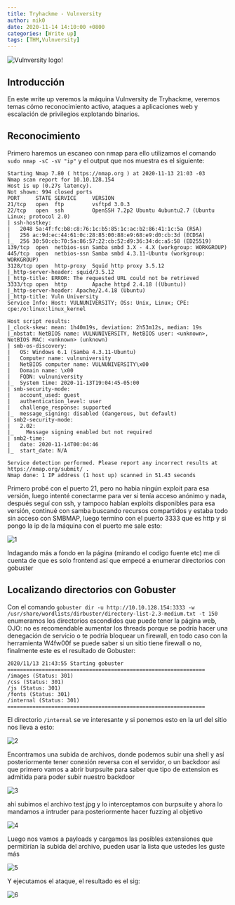 ```yaml
---
title: Tryhackme - Vulnversity
author: nik0
date: 2020-11-14 14:10:00 +0800
categories: [Write up]
tags: [THM,Vulnversity]
---
```

![Vulnversity logo!](/assets/img/sample/vulnlogo.png)


## Introducción

En este write up veremos la máquina Vulnversity de Tryhackme, veremos temas cómo reconocimiento activo, ataques a aplicaciones web y escalación de privilegios explotando binarios.

## Reconocimiento

Primero haremos un escaneo con nmap para ello utilizamos el comando ```sudo nmap -sC -sV "ip"``` y el output que nos muestra es el siguiente:

```terminal
Starting Nmap 7.80 ( https://nmap.org ) at 2020-11-13 21:03 -03
Nmap scan report for 10.10.128.154
Host is up (0.27s latency).
Not shown: 994 closed ports
PORT     STATE SERVICE     VERSION
21/tcp   open  ftp         vsftpd 3.0.3
22/tcp   open  ssh         OpenSSH 7.2p2 Ubuntu 4ubuntu2.7 (Ubuntu Linux; protocol 2.0)
| ssh-hostkey: 
|   2048 5a:4f:fc:b8:c8:76:1c:b5:85:1c:ac:b2:86:41:1c:5a (RSA)
|   256 ac:9d:ec:44:61:0c:28:85:00:88:e9:68:e9:d0:cb:3d (ECDSA)
|_  256 30:50:cb:70:5a:86:57:22:cb:52:d9:36:34:dc:a5:58 (ED25519)
139/tcp  open  netbios-ssn Samba smbd 3.X - 4.X (workgroup: WORKGROUP)
445/tcp  open  netbios-ssn Samba smbd 4.3.11-Ubuntu (workgroup: WORKGROUP)
3128/tcp open  http-proxy  Squid http proxy 3.5.12
|_http-server-header: squid/3.5.12
|_http-title: ERROR: The requested URL could not be retrieved
3333/tcp open  http        Apache httpd 2.4.18 ((Ubuntu))
|_http-server-header: Apache/2.4.18 (Ubuntu)
|_http-title: Vuln University
Service Info: Host: VULNUNIVERSITY; OSs: Unix, Linux; CPE: cpe:/o:linux:linux_kernel

Host script results:
|_clock-skew: mean: 1h40m19s, deviation: 2h53m12s, median: 19s
|_nbstat: NetBIOS name: VULNUNIVERSITY, NetBIOS user: <unknown>, NetBIOS MAC: <unknown> (unknown)
| smb-os-discovery: 
|   OS: Windows 6.1 (Samba 4.3.11-Ubuntu)
|   Computer name: vulnuniversity
|   NetBIOS computer name: VULNUNIVERSITY\x00
|   Domain name: \x00
|   FQDN: vulnuniversity
|_  System time: 2020-11-13T19:04:45-05:00
| smb-security-mode: 
|   account_used: guest
|   authentication_level: user
|   challenge_response: supported
|_  message_signing: disabled (dangerous, but default)
| smb2-security-mode: 
|   2.02: 
|_    Message signing enabled but not required
| smb2-time: 
|   date: 2020-11-14T00:04:46
|_  start_date: N/A

Service detection performed. Please report any incorrect results at https://nmap.org/submit/ .
Nmap done: 1 IP address (1 host up) scanned in 51.43 seconds
```
Primero probé con el puerto 21, pero no habia ningún exploit para esa versión, luego intenté conectarme para ver si tenía acceso anónimo y nada, después seguí con ssh, y tampoco habían exploits disponibles para esa versión, continué con samba buscando recursos compartidos y estaba todo sin acceso con SMBMAP, luego termino con el puerto 3333 que es http y si pongo la ip de la máquina con el puerto me sale esto:

![1](/assets/img/sample/1.jpeg)

Indagando más a fondo en la página (mirando el codigo fuente etc) me di cuenta de que es solo frontend así que empecé a enumerar directorios con gobuster

## Localizando directorios con Gobuster

Con el comando ```gobuster dir -u http://10.10.128.154:3333 -w /usr/share/wordlists/dirbuster/directory-list-2.3-medium.txt -t 150``` enumeramos los directorios escondidos que puede tener la página web, OJO: no es recomendable aumentar los threads porque se podría hacer una denegación de servicio o te podría bloquear un firewall, en todo caso con la herramienta W4fw00f se puede saber si un sitio tiene firewall o no, finalmente este es el resultado de Gobuster:

```terminal
2020/11/13 21:43:55 Starting gobuster
===============================================================
/images (Status: 301)
/css (Status: 301)
/js (Status: 301)
/fonts (Status: 301)
/internal (Status: 301)
===============================================================
```
El directorio ```/internal``` se ve interesante y si ponemos esto en la url del sitio nos lleva a esto:

![2](/assets/img/sample/2.png)

Encontramos una subida de archivos, donde podemos subir una shell y así posteriormente tener conexión reversa con el servidor, o un backdoor así que primero vamos a abrir burpsuite para saber que tipo de extension es admitida para poder subir nuestro backdoor

![3](/assets/img/sample/3.png)

ahí subimos el archivo test.jpg y lo interceptamos con burpsuite y ahora lo mandamos a intruder para posteriormente hacer fuzzing al objetivo

![4](/assets/img/sample/4.png)

Luego nos vamos a payloads y cargamos las posibles extensiones que permitirían la subida del archivo, pueden usar la lista que ustedes les guste más

![5](/assets/img/sample/5.png)

Y ejecutamos el ataque, el resultado es el sig:

![6](/assets/img/sample/6.png)
